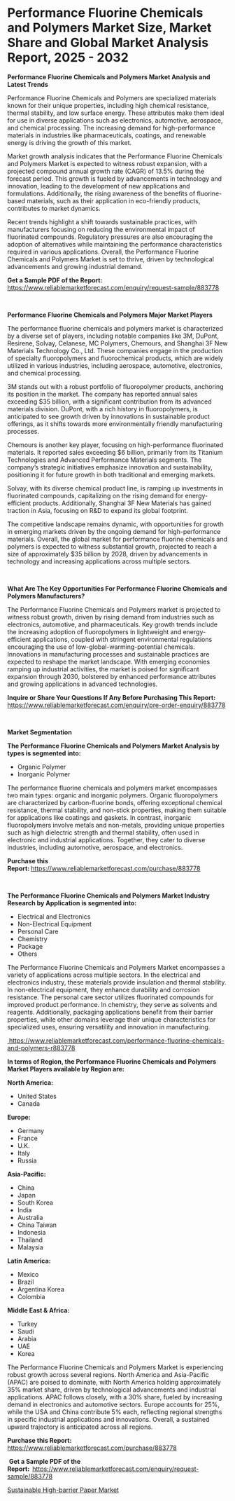 <p><h1>Performance Fluorine Chemicals and Polymers Market Size, Market Share and Global Market Analysis Report, 2025 - 2032</h1></p><p><strong>Performance Fluorine Chemicals and Polymers Market Analysis and Latest Trends</strong></p>
<p><p>Performance Fluorine Chemicals and Polymers are specialized materials known for their unique properties, including high chemical resistance, thermal stability, and low surface energy. These attributes make them ideal for use in diverse applications such as electronics, automotive, aerospace, and chemical processing. The increasing demand for high-performance materials in industries like pharmaceuticals, coatings, and renewable energy is driving the growth of this market.</p><p>Market growth analysis indicates that the Performance Fluorine Chemicals and Polymers Market is expected to witness robust expansion, with a projected compound annual growth rate (CAGR) of 13.5% during the forecast period. This growth is fueled by advancements in technology and innovation, leading to the development of new applications and formulations. Additionally, the rising awareness of the benefits of fluorine-based materials, such as their application in eco-friendly products, contributes to market dynamics.</p><p>Recent trends highlight a shift towards sustainable practices, with manufacturers focusing on reducing the environmental impact of fluorinated compounds. Regulatory pressures are also encouraging the adoption of alternatives while maintaining the performance characteristics required in various applications. Overall, the Performance Fluorine Chemicals and Polymers Market is set to thrive, driven by technological advancements and growing industrial demand.</p></p>
<p><strong>Get a Sample PDF of the Report:&nbsp;</strong> <a href="https://www.reliablemarketforecast.com/enquiry/request-sample/883778?utm_campaign=3123&utm_medium=2&utm_source=Github&utm_content=ia&utm_term=02042025&utm_id=performance-fluorine-chemicals-and-polymers">https://www.reliablemarketforecast.com/enquiry/request-sample/883778</a></p>
<p>&nbsp;</p>
<p><strong>Performance Fluorine Chemicals and Polymers Major Market Players</strong></p>
<p><p>The performance fluorine chemicals and polymers market is characterized by a diverse set of players, including notable companies like 3M, DuPont, Resirene, Solvay, Celanese, MC Polymers, Chemours, and Shanghai 3F New Materials Technology Co., Ltd. These companies engage in the production of specialty fluoropolymers and fluorochemical products, which are widely utilized in various industries, including aerospace, automotive, electronics, and chemical processing.</p><p>3M stands out with a robust portfolio of fluoropolymer products, anchoring its position in the market. The company has reported annual sales exceeding $35 billion, with a significant contribution from its advanced materials division. DuPont, with a rich history in fluoropolymers, is anticipated to see growth driven by innovations in sustainable product offerings, as it shifts towards more environmentally friendly manufacturing processes.</p><p>Chemours is another key player, focusing on high-performance fluorinated materials. It reported sales exceeding $6 billion, primarily from its Titanium Technologies and Advanced Performance Materials segments. The company’s strategic initiatives emphasize innovation and sustainability, positioning it for future growth in both traditional and emerging markets.</p><p>Solvay, with its diverse chemical product line, is ramping up investments in fluorinated compounds, capitalizing on the rising demand for energy-efficient products. Additionally, Shanghai 3F New Materials has gained traction in Asia, focusing on R&D to expand its global footprint.</p><p>The competitive landscape remains dynamic, with opportunities for growth in emerging markets driven by the ongoing demand for high-performance materials. Overall, the global market for performance fluorine chemicals and polymers is expected to witness substantial growth, projected to reach a size of approximately $35 billion by 2028, driven by advancements in technology and increasing applications across multiple sectors.</p></p>
<p>&nbsp;</p>
<p><strong>What Are The Key Opportunities For Performance Fluorine Chemicals and Polymers Manufacturers?</strong></p>
<p><p>The Performance Fluorine Chemicals and Polymers market is projected to witness robust growth, driven by rising demand from industries such as electronics, automotive, and pharmaceuticals. Key growth trends include the increasing adoption of fluoropolymers in lightweight and energy-efficient applications, coupled with stringent environmental regulations encouraging the use of low-global-warming-potential chemicals. Innovations in manufacturing processes and sustainable practices are expected to reshape the market landscape. With emerging economies ramping up industrial activities, the market is poised for significant expansion through 2030, bolstered by enhanced performance attributes and growing applications in advanced technologies.</p></p>
<p><strong>Inquire or Share Your Questions If Any Before Purchasing This Report:</strong> <a href="https://www.reliablemarketforecast.com/enquiry/pre-order-enquiry/883778?utm_campaign=3123&utm_medium=2&utm_source=Github&utm_content=ia&utm_term=02042025&utm_id=performance-fluorine-chemicals-and-polymers">https://www.reliablemarketforecast.com/enquiry/pre-order-enquiry/883778</a></p>
<p>&nbsp;</p>
<p><strong>Market Segmentation</strong></p>
<p><strong>The Performance Fluorine Chemicals and Polymers Market Analysis by types is segmented into:</strong></p>
<p><ul><li>Organic Polymer</li><li>Inorganic Polymer</li></ul></p>
<p><p>The performance fluorine chemicals and polymers market encompasses two main types: organic and inorganic polymers. Organic fluoropolymers are characterized by carbon-fluorine bonds, offering exceptional chemical resistance, thermal stability, and non-stick properties, making them suitable for applications like coatings and gaskets. In contrast, inorganic fluoropolymers involve metals and non-metals, providing unique properties such as high dielectric strength and thermal stability, often used in electronic and industrial applications. Together, they cater to diverse industries, including automotive, aerospace, and electronics.</p></p>
<p><strong>Purchase this Report:&nbsp;</strong><a href="https://www.reliablemarketforecast.com/purchase/883778?utm_campaign=3123&utm_medium=2&utm_source=Github&utm_content=ia&utm_term=02042025&utm_id=performance-fluorine-chemicals-and-polymers">https://www.reliablemarketforecast.com/purchase/883778</a></p>
<p>&nbsp;</p>
<p><strong>The Performance Fluorine Chemicals and Polymers Market Industry Research by Application is segmented into:</strong></p>
<p><ul><li>Electrical and Electronics</li><li>Non-Electrical Equipment</li><li>Personal Care</li><li>Chemistry</li><li>Package</li><li>Others</li></ul></p>
<p><p>The Performance Fluorine Chemicals and Polymers Market encompasses a variety of applications across multiple sectors. In the electrical and electronics industry, these materials provide insulation and thermal stability. In non-electrical equipment, they enhance durability and corrosion resistance. The personal care sector utilizes fluorinated compounds for improved product performance. In chemistry, they serve as solvents and reagents. Additionally, packaging applications benefit from their barrier properties, while other domains leverage their unique characteristics for specialized uses, ensuring versatility and innovation in manufacturing.</p></p>
<p><a href="https://www.reliablemarketforecast.com/performance-fluorine-chemicals-and-polymers-r883778?utm_campaign=3123&utm_medium=2&utm_source=Github&utm_content=ia&utm_term=02042025&utm_id=performance-fluorine-chemicals-and-polymers">&nbsp;https://www.reliablemarketforecast.com/performance-fluorine-chemicals-and-polymers-r883778</a></p>
<p><strong>In terms of Region, the Performance Fluorine Chemicals and Polymers Market Players available by Region are:</strong></p>
<p>
    <p> <strong> North America: </strong>
        <ul>
            <li>United States</li>
            <li>Canada</li>
        </ul>
        </p> 
    <p> <strong> Europe: </strong>
        <ul>
            <li>Germany</li>
            <li>France</li>
            <li>U.K.</li>
            <li>Italy</li>
            <li>Russia</li>
        </ul>
        </p> 
    <p> <strong> Asia-Pacific: </strong>
        <ul>
            <li>China</li>
            <li>Japan</li>
            <li>South Korea</li>
            <li>India</li>
            <li>Australia</li>
            <li>China Taiwan</li>
            <li>Indonesia</li>
            <li>Thailand</li>
            <li>Malaysia</li>
        </ul>
        </p> 
    <p> <strong> Latin America: </strong>
        <ul>
            <li>Mexico</li>
            <li>Brazil</li>
            <li>Argentina Korea</li>
            <li>Colombia</li>
        </ul>
        </p> 
    <p> <strong> Middle East & Africa: </strong>
        <ul>
            <li>Turkey</li>
            <li>Saudi</li>
            <li>Arabia</li>
            <li>UAE</li>
            <li>Korea</li>
        </ul>
    </p>
    </p>
<p><p>The Performance Fluorine Chemicals and Polymers Market is experiencing robust growth across several regions. North America and Asia-Pacific (APAC) are poised to dominate, with North America holding approximately 35% market share, driven by technological advancements and industrial applications. APAC follows closely, with a 30% share, fueled by increasing demand in electronics and automotive sectors. Europe accounts for 25%, while the USA and China contribute 5% each, reflecting regional strengths in specific industrial applications and innovations. Overall, a sustained upward trajectory is anticipated across all regions.</p></p>
<p><strong>Purchase this Report: </strong><a href="https://www.reliablemarketforecast.com/purchase/883778?utm_campaign=3123&utm_medium=2&utm_source=Github&utm_content=ia&utm_term=02042025&utm_id=performance-fluorine-chemicals-and-polymers">https://www.reliablemarketforecast.com/purchase/883778</a></p>
<p>&nbsp;<strong>Get a Sample PDF of the Report:&nbsp;&nbsp;</strong><a href="https://www.reliablemarketforecast.com/enquiry/request-sample/883778?utm_campaign=3123&utm_medium=2&utm_source=Github&utm_content=ia&utm_term=02042025&utm_id=performance-fluorine-chemicals-and-polymers">https://www.reliablemarketforecast.com/enquiry/request-sample/883778</a></p>
<p><strong></strong></p>
<p><p><a href="https://github.com/lynlynyusay/Market-Research-Report-List-1/blob/main/sustainable-high-barrier-paper-market.md?utm_campaign=3123&utm_medium=2&utm_source=Github&utm_content=ia&utm_term=02042025&utm_id=performance-fluorine-chemicals-and-polymers">Sustainable High-barrier Paper Market</a></p></p>